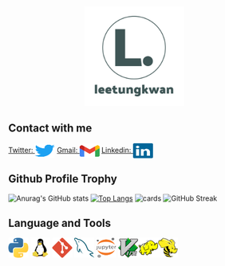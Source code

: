 

<p align="center">
  <img width="200" src=./README.assets/leetungkwan.svg />


## **Contact with me**

<a href="https://twitter.com/begetbegot" target="blank">Twitter: <img align="center" src="README.assets\twitter-3.svg" alt="Medium" height="30" width="40" /></a>        <a href="mailto:ryanlee4493@gmail.com">Gmail: <img align="center" src="README.assets\official-gmail-icon-2020-.svg" alt="Medium" height="30" width="40" /></a>          <a href="https://www.linkedin.cn/incareer/in/ACoAAD8ks8EB66KUTpXxM_set_HUV2oBMeSze_o" target="blank">Linkedin: <img align="center" src="README.assets\linkedin-icon-2.svg" alt="Medium" height="30" width="40" /></a>



<h2> Github Profile Trophy</h2>

![Anurag's GitHub stats](https://github-readme-stats.vercel.app/api?username=Leetungkwan&show_icons=true&theme=synthwave&show_owner)
[![Top Langs](https://github-readme-stats.vercel.app/api/top-langs/?username=Leetungkwan&layout=compact)](https://github.com/anuraghazra/github-readme-stats)
![cards](https://github-profile-summary-cards.vercel.app/api/cards/profile-details?username=Leetungkwan&theme=vue)
![GitHub Streak](https://github-readme-streak-stats.herokuapp.com?user=Leetungkwan&theme=neon-palenight&hide_border=true)

## **Language and Tools**

<img src="README.assets\python-5.svg" alt="Python" width="40" height="40"/> <img src="README.assets\linux-tux.svg" alt="Linux" width="40" height="40"/> <img src="README.assets\git-icon.svg" alt="Git" width="40" height="40"/> <img src="README.assets\mysql-6.svg" alt="MySQL" width="40" height="40"/> <img src="README.assets\jupyter-seeklogo.com.svg" alt="Jupyter" width="40" height="40"/> <img src="README.assets\vim.svg" alt="Vim" width="40" height="40"/><img src="README.assets\hadoop.svg" alt="Vim" width="40" height="40"/><img src="README.assets\hive.svg" alt="Vim" width="40" height="40"/>
